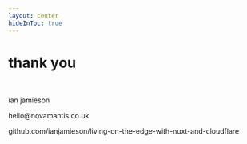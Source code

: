 ```yaml
---
layout: center
hideInToc: true
---
```

<NovaMantis></NovaMantis>

# thank you

&nbsp;

<p>
    <v-click>ian jamieson</v-click>
</p>

<p>
    <v-click>hello@novamantis.co.uk</v-click>
</p>

<p>
    <v-click>github.com/ianjamieson/living-on-the-edge-with-nuxt-and-cloudflare</v-click>
</p>


<!--
-->